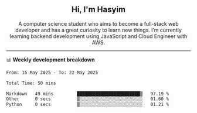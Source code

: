 <h2 align="center">Hi, I'm Hasyim</h2>

<p align="center">A computer science student who aims to become a full-stack web developer and has a great curiosity to learn new things. I’m currently learning backend development using JavaScript and Cloud Engineer with AWS.</p>

---

📊 **Weekly development breakdown**

<!--START_SECTION:waka-->

```txt
From: 15 May 2025 - To: 22 May 2025

Total Time: 50 mins

Markdown   49 mins         ████████████████████████▒   97.19 %
Other      0 secs          ▒░░░░░░░░░░░░░░░░░░░░░░░░   01.60 %
Python     0 secs          ▒░░░░░░░░░░░░░░░░░░░░░░░░   01.21 %
```

<!--END_SECTION:waka-->

<!-- - You can reach me on **hasyim11c@gmail.com** -->
